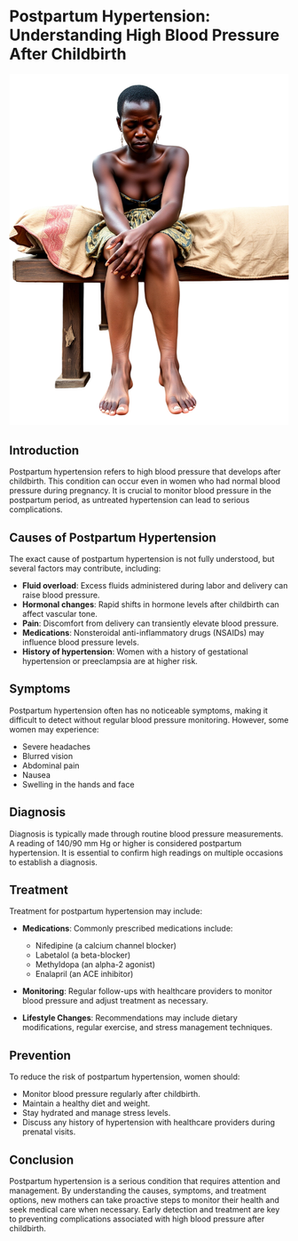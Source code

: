 # Postpartum Hypertension: Understanding High Blood Pressure After Childbirth

![Postpartum Hypertension](../images/Leg%20sweeling%20-Photoroom.png)  <!-- Replace with the actual URL of your image -->

## Introduction

Postpartum hypertension refers to high blood pressure that develops after childbirth. This condition can occur even in women who had normal blood pressure during pregnancy. It is crucial to monitor blood pressure in the postpartum period, as untreated hypertension can lead to serious complications.

## Causes of Postpartum Hypertension

The exact cause of postpartum hypertension is not fully understood, but several factors may contribute, including:

- **Fluid overload**: Excess fluids administered during labor and delivery can raise blood pressure.
- **Hormonal changes**: Rapid shifts in hormone levels after childbirth can affect vascular tone.
- **Pain**: Discomfort from delivery can transiently elevate blood pressure.
- **Medications**: Nonsteroidal anti-inflammatory drugs (NSAIDs) may influence blood pressure levels.
- **History of hypertension**: Women with a history of gestational hypertension or preeclampsia are at higher risk.

## Symptoms

Postpartum hypertension often has no noticeable symptoms, making it difficult to detect without regular blood pressure monitoring. However, some women may experience:

- Severe headaches
- Blurred vision
- Abdominal pain
- Nausea
- Swelling in the hands and face

## Diagnosis

Diagnosis is typically made through routine blood pressure measurements. A reading of 140/90 mm Hg or higher is considered postpartum hypertension. It is essential to confirm high readings on multiple occasions to establish a diagnosis.

## Treatment

Treatment for postpartum hypertension may include:

- **Medications**: Commonly prescribed medications include:
  - Nifedipine (a calcium channel blocker)
  - Labetalol (a beta-blocker)
  - Methyldopa (an alpha-2 agonist)
  - Enalapril (an ACE inhibitor)

- **Monitoring**: Regular follow-ups with healthcare providers to monitor blood pressure and adjust treatment as necessary.

- **Lifestyle Changes**: Recommendations may include dietary modifications, regular exercise, and stress management techniques.

## Prevention

To reduce the risk of postpartum hypertension, women should:

- Monitor blood pressure regularly after childbirth.
- Maintain a healthy diet and weight.
- Stay hydrated and manage stress levels.
- Discuss any history of hypertension with healthcare providers during prenatal visits.

## Conclusion

Postpartum hypertension is a serious condition that requires attention and management. By understanding the causes, symptoms, and treatment options, new mothers can take proactive steps to monitor their health and seek medical care when necessary. Early detection and treatment are key to preventing complications associated with high blood pressure after childbirth.